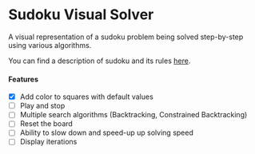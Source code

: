 # Sudoku Visual Solver

A visual representation of a sudoku problem being solved step-by-step using various algorithms.

You can find a description of sudoku and its rules [here](https://en.wikipedia.org/wiki/Sudoku).

#### Features

- [x] Add color to squares with default values
- [ ] Play and stop
- [ ] Multiple search algorithms (Backtracking, Constrained Backtracking)
- [ ] Reset the board
- [ ] Ability to slow down and speed-up up solving speed
- [ ] Display iterations
